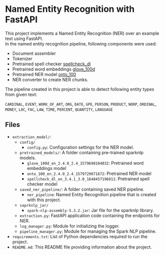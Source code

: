 # Named Entity Recognition with FastAPI

This project implements a Named Entity Recognition (NER) over an example text using FastAPI. <br/>
In the named entity recognition pipeline, following components were used:
- Document assembler
- Tokenizer
- Pretrained spell checker [spellcheck_dl](https://sparknlp.org/2022/04/02/spellcheck_dl_en_2_4.html)
- Pretrained word embeddings [glove_100d](https://sparknlp.org/2020/01/22/glove_100d.html)
- Pretrained NER model [onto_100](https://sparknlp.org/2020/02/03/onto_100_en.html)
- NER converter to create NER chunks. 

The pipeline created in this project is able to detect following entity types from given text: <br/>

 `CARDINAL`, `EVENT`, `WORK_OF_ART`, `ORG`, `DATE`, `GPE`, `PERSON`, `PRODUCT`, `NORP`, `ORDINAL`, `MONEY`, `LOC`, `FAC`, `LAW`, `TIME`, `PERCENT`, `QUANTITY`, `LANGUAGE` 


## Files

- `extraction_model/`:
  - `config/`
    - `config.py`: Configuration settings for the NER model.
  - `pretrained_models/`: A folder containing pre-trained sparknlp models. 
    - `glove_100d_en_2.4.0_2.4_1579690104032`: Pretrained word embeddings model
    - `onto_100_en_2.4.0_2.4_1579729071672`: Pretrained NER model
    - `spellcheck_dl_en_3.4.1_3.0_1648457196011`: Pretrained spell checker model
  - `saved_ner_pipeline/`: A folder containing saved NER pipeline. 
    - `ner_pipeline`: Named Entity Recognition pipeline that is created with this project. 
  - `saprknlp_jar/`
    - `spark-nlp-assembly-5.3.2.jar`: Jar file for the sparknlp library. 
  - `extraction.py`: FastAPI application code containing the endpoints for NER.
  - `log_manager.py`: Module for initializing the logger.
  - `pipeline_manager.py`: Module for managing the Spark NLP pipeline.
- `requirements.txt`: List of Python dependencies required to run the project.
- `README.md`: This README file providing information about the project.

